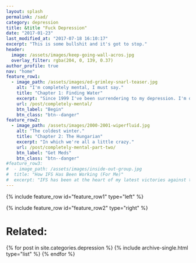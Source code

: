 ```yaml
---
layout: splash
permalink: /sad/
category: depression
title: &title "Fuck Depression"
date: "2017-01-23"
last_modified_at: "2017-07-18 16:10:17"
excerpt: "This is some bullshit and it's got to stop."
header:
  image: /assets/images/keep-going-wall-acros.jpg
  overlay_filter: rgba(204, 0, 139, 0.37)
author_profile: true
nav: "home"
feature_row1:
  - image_path: /assets/images/ed-grimley-snarl-teaser.jpg
    alt: "I'm completely mental, I must say."
    title: "Chapter 1: Finding Water"
    excerpt: "Since 1999 I've been surrendering to my depression. I'm done."
    url: /post/completely-mental/
    btn_label: "Begin"
    btn_class: "btn--danger"
feature_row2:
  - image_path: /assets/images/2000-2001-wiperfluid.jpg
    alt: "The coldest winter."
    title: "Chapter 2: The Hungarian"
    excerpt: "In which we're all a little crazy."
    url: /post/completely-mental-part-two/
    btn_label: "Get Meds"
    btn_class: "btn--danger"
#feature_row3:
#  - image_path: /assets/images/inside-out-group.jpg
#  title: "How IFS Has Been Working (For Me)"
#  excerpt: "IFS has been at the heart of my latest victories against the dark."
---
```


{% include feature_row id="feature_row1" type="left" %}

{% include feature_row id="feature_row2" type="right" %}

# Related:

{% for post in site.categories.depression %}
  {% include archive-single.html type="list" %}
{% endfor %}

